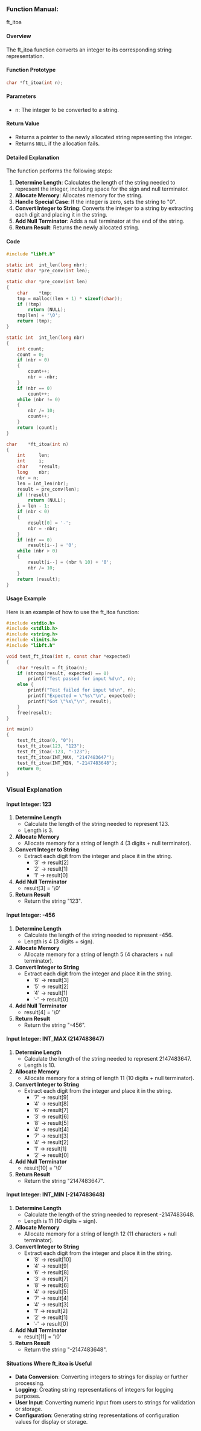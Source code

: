 ### Function Manual: 

ft_itoa

#### Overview
The ft_itoa function converts an integer to its corresponding string representation.

#### Function Prototype
```c
char *ft_itoa(int n);
```

#### Parameters
- n: The integer to be converted to a string.

#### Return Value
- Returns a pointer to the newly allocated string representing the integer.
- Returns `NULL` if the allocation fails.

#### Detailed Explanation
The function performs the following steps:
1. **Determine Length**: Calculates the length of the string needed to represent the integer, including space for the sign and null terminator.
2. **Allocate Memory**: Allocates memory for the string.
3. **Handle Special Case**: If the integer is zero, sets the string to "0".
4. **Convert Integer to String**: Converts the integer to a string by extracting each digit and placing it in the string.
5. **Add Null Terminator**: Adds a null terminator at the end of the string.
6. **Return Result**: Returns the newly allocated string.

#### Code
```c
#include "libft.h"

static int	int_len(long nbr);
static char	*pre_conv(int len);

static char	*pre_conv(int len)
{
	char	*tmp;
	tmp = malloc((len + 1) * sizeof(char));
	if (!tmp)
		return (NULL);
	tmp[len] = '\0';
	return (tmp);
}

static int	int_len(long nbr)
{
	int	count;
	count = 0;
	if (nbr < 0)
	{
		count++;
		nbr = -nbr;
	}
	if (nbr == 0)
		count++;
	while (nbr != 0)
	{
		nbr /= 10;
		count++;
	}
	return (count);
}

char	*ft_itoa(int n)
{
	int		len;
	int		i;
	char	*result;
	long	nbr;
	nbr = n;
	len = int_len(nbr);
	result = pre_conv(len);
	if (!result)
		return (NULL);
	i = len - 1;
	if (nbr < 0)
	{
		result[0] = '-';
		nbr = -nbr;
	}
	if (nbr == 0)
		result[i--] = '0';
	while (nbr > 0)
	{
		result[i--] = (nbr % 10) + '0';
		nbr /= 10;
	}
	return (result);
}
```

#### Usage Example
Here is an example of how to use the ft_itoa function:
```c
#include <stdio.h>
#include <stdlib.h>
#include <string.h>
#include <limits.h>
#include "libft.h"

void test_ft_itoa(int n, const char *expected)
{
	char *result = ft_itoa(n);
	if (strcmp(result, expected) == 0)
		printf("Test passed for input %d\n", n);
	else {
		printf("Test failed for input %d\n", n);
		printf("Expected = \"%s\"\n", expected);
		printf("Got \"%s\"\n", result);
	}
	free(result);
}

int main()
{
	test_ft_itoa(0, "0");
	test_ft_itoa(123, "123");
	test_ft_itoa(-123, "-123");
	test_ft_itoa(INT_MAX, "2147483647");
	test_ft_itoa(INT_MIN, "-2147483648");
	return 0;
}
```

### Visual Explanation

#### Input Integer: 123
1. **Determine Length**
   - Calculate the length of the string needed to represent 123.
   - Length is 3.
2. **Allocate Memory**
   - Allocate memory for a string of length 4 (3 digits + null terminator).
3. **Convert Integer to String**
   - Extract each digit from the integer and place it in the string.
     - '3' -> result[2]
     - '2' -> result[1]
     - '1' -> result[0]
4. **Add Null Terminator**
   - result[3] = '\0'
5. **Return Result**
   - Return the string "123".

#### Input Integer: -456
1. **Determine Length**
   - Calculate the length of the string needed to represent -456.
   - Length is 4 (3 digits + sign).
2. **Allocate Memory**
   - Allocate memory for a string of length 5 (4 characters + null terminator).
3. **Convert Integer to String**
   - Extract each digit from the integer and place it in the string.
     - '6' -> result[3]
     - '5' -> result[2]
     - '4' -> result[1]
     - '-' -> result[0]
4. **Add Null Terminator**
   - result[4] = '\0'
5. **Return Result**
   - Return the string "-456".

#### Input Integer: INT_MAX (2147483647)
1. **Determine Length**
   - Calculate the length of the string needed to represent 2147483647.
   - Length is 10.
2. **Allocate Memory**
   - Allocate memory for a string of length 11 (10 digits + null terminator).
3. **Convert Integer to String**
   - Extract each digit from the integer and place it in the string.
     - '7' -> result[9]
     - '4' -> result[8]
     - '6' -> result[7]
     - '3' -> result[6]
     - '8' -> result[5]
     - '4' -> result[4]
     - '7' -> result[3]
     - '4' -> result[2]
     - '1' -> result[1]
     - '2' -> result[0]
4. **Add Null Terminator**
   - result[10] = '\0'
5. **Return Result**
   - Return the string "2147483647".

#### Input Integer: INT_MIN (-2147483648)
1. **Determine Length**
   - Calculate the length of the string needed to represent -2147483648.
   - Length is 11 (10 digits + sign).
2. **Allocate Memory**
   - Allocate memory for a string of length 12 (11 characters + null terminator).
3. **Convert Integer to String**
   - Extract each digit from the integer and place it in the string.
     - '8' -> result[10]
     - '4' -> result[9]
     - '6' -> result[8]
     - '3' -> result[7]
     - '8' -> result[6]
     - '4' -> result[5]
     - '7' -> result[4]
     - '4' -> result[3]
     - '1' -> result[2]
     - '2' -> result[1]
     - '-' -> result[0]
4. **Add Null Terminator**
   - result[11] = '\0'
5. **Return Result**
   - Return the string "-2147483648".

#### Situations Where ft_itoa is Useful
- **Data Conversion**: Converting integers to strings for display or further processing.
- **Logging**: Creating string representations of integers for logging purposes.
- **User Input**: Converting numeric input from users to strings for validation or storage.
- **Configuration**: Generating string representations of configuration values for display or storage.
